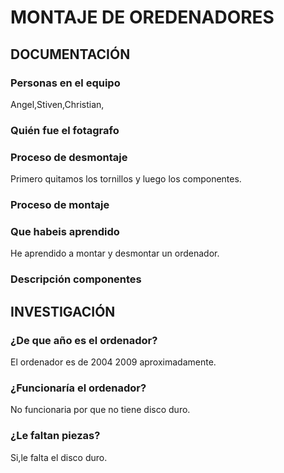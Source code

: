 # MONTAJE DE OREDENADORES

## DOCUMENTACIÓN

### Personas en el equipo
Angel,Stiven,Christian,

### Quién fue el fotagrafo

### Proceso de desmontaje
Primero quitamos los tornillos y luego los componentes.
### Proceso de montaje
 
### Que habeis aprendido
He aprendido a montar y desmontar un ordenador.

### Descripción componentes

## INVESTIGACIÓN

### ¿De que año es el ordenador?
El ordenador es de 2004 2009 aproximadamente.
### ¿Funcionaría el ordenador?
No funcionaria por que no tiene disco duro.
### ¿Le faltan piezas?
Si,le falta el disco duro.
